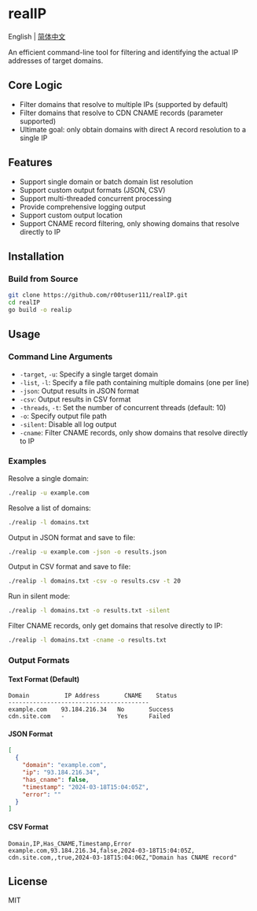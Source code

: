 # realIP

English | [简体中文](README.md)

An efficient command-line tool for filtering and identifying the actual IP addresses of target domains.

## Core Logic
- Filter domains that resolve to multiple IPs (supported by default)
- Filter domains that resolve to CDN CNAME records (parameter supported)
- Ultimate goal: only obtain domains with direct A record resolution to a single IP

## Features

- Support single domain or batch domain list resolution
- Support custom output formats (JSON, CSV)
- Support multi-threaded concurrent processing
- Provide comprehensive logging output
- Support custom output location
- Support CNAME record filtering, only showing domains that resolve directly to IP

## Installation

### Build from Source

```bash
git clone https://github.com/r00tuser111/realIP.git
cd realIP
go build -o realip
```

## Usage

### Command Line Arguments

- `-target`, `-u`: Specify a single target domain
- `-list`, `-l`: Specify a file path containing multiple domains (one per line)
- `-json`: Output results in JSON format
- `-csv`: Output results in CSV format
- `-threads`, `-t`: Set the number of concurrent threads (default: 10)
- `-o`: Specify output file path
- `-silent`: Disable all log output
- `-cname`: Filter CNAME records, only show domains that resolve directly to IP

### Examples

Resolve a single domain:
```bash
./realip -u example.com
```

Resolve a list of domains:
```bash
./realip -l domains.txt
```

Output in JSON format and save to file:
```bash
./realip -u example.com -json -o results.json
```

Output in CSV format and save to file:
```bash
./realip -l domains.txt -csv -o results.csv -t 20
```

Run in silent mode:
```bash
./realip -l domains.txt -o results.txt -silent
```

Filter CNAME records, only get domains that resolve directly to IP:
```bash
./realip -l domains.txt -cname -o results.txt
```

### Output Formats

#### Text Format (Default)
```
Domain          IP Address       CNAME    Status
----------------------------------------
example.com    93.184.216.34   No       Success
cdn.site.com   -               Yes      Failed
```

#### JSON Format
```json
[
  {
    "domain": "example.com",
    "ip": "93.184.216.34",
    "has_cname": false,
    "timestamp": "2024-03-18T15:04:05Z",
    "error": ""
  }
]
```

#### CSV Format
```csv
Domain,IP,Has_CNAME,Timestamp,Error
example.com,93.184.216.34,false,2024-03-18T15:04:05Z,
cdn.site.com,,true,2024-03-18T15:04:06Z,"Domain has CNAME record"
```

## License

MIT 